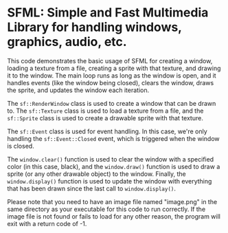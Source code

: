 # SFML: Simple and Fast Multimedia Library for handling windows, graphics, audio, etc.
This code demonstrates the basic usage of SFML for creating a window, loading a texture from a file, creating a sprite with that texture, and drawing it to the window. The main loop runs as long as the window is open, and it handles events (like the window being closed), clears the window, draws the sprite, and updates the window each iteration.

The `sf::RenderWindow` class is used to create a window that can be drawn to. The `sf::Texture` class is used to load a texture from a file, and the `sf::Sprite` class is used to create a drawable sprite with that texture.

The `sf::Event` class is used for event handling. In this case, we're only handling the `sf::Event::Closed` event, which is triggered when the window is closed.

The `window.clear()` function is used to clear the window with a specified color (in this case, black), and the `window.draw()` function is used to draw a sprite (or any other drawable object) to the window. Finally, the `window.display()` function is used to update the window with everything that has been drawn since the last call to `window.display()`.

Please note that you need to have an image file named "image.png" in the same directory as your executable for this code to run correctly. If the image file is not found or fails to load for any other reason, the program will exit with a return code of -1.